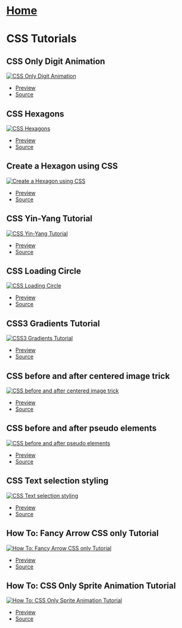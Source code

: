 # [Home](https://stephino.github.io)

# CSS Tutorials

## CSS Only Digit Animation

[![CSS Only Digit Animation](https://img.youtube.com/vi/iJ5fzD0tZrI/0.jpg)](https://youtu.be/iJ5fzD0tZrI)

   * [Preview](https://stephino.github.io/tutorials/iJ5fzD0tZrI/)
   * [Source](https://github.com/Stephino/stephino.github.io/tree/master/tutorials/iJ5fzD0tZrI)

## CSS Hexagons

[![CSS Hexagons](https://img.youtube.com/vi/1xklDcifvDg/0.jpg)](https://youtu.be/1xklDcifvDg)

   * [Preview](https://stephino.github.io/tutorials/1xklDcifvDg/)
   * [Source](https://github.com/Stephino/stephino.github.io/tree/master/tutorials/1xklDcifvDg)

## Create a Hexagon using CSS

[![Create a Hexagon using CSS](https://img.youtube.com/vi/jPIskLkEvU4/0.jpg)](https://youtu.be/jPIskLkEvU4)

   * [Preview](https://stephino.github.io/tutorials/jPIskLkEvU4/)
   * [Source](https://github.com/Stephino/stephino.github.io/tree/master/tutorials/jPIskLkEvU4)

## CSS Yin-Yang Tutorial

[![CSS Yin-Yang Tutorial](https://img.youtube.com/vi/oR7K0x_FvfY/0.jpg)](https://youtu.be/oR7K0x_FvfY)

   * [Preview](https://stephino.github.io/tutorials/oR7K0x_FvfY/)
   * [Source](https://github.com/Stephino/stephino.github.io/tree/master/tutorials/oR7K0x_FvfY)

## CSS Loading Circle

[![CSS Loading Circle](https://img.youtube.com/vi/WQwMRRGrIAo/0.jpg)](https://youtu.be/WQwMRRGrIAo)

   * [Preview](https://stephino.github.io/tutorials/WQwMRRGrIAo/)
   * [Source](https://github.com/Stephino/stephino.github.io/tree/master/tutorials/WQwMRRGrIAo)

## CSS3 Gradients Tutorial

[![CSS3 Gradients Tutorial](https://img.youtube.com/vi/Q5Gwl401aYs/0.jpg)](https://youtu.be/Q5Gwl401aYs)

   * [Preview](https://stephino.github.io/tutorials/Q5Gwl401aYs/)
   * [Source](https://github.com/Stephino/stephino.github.io/tree/master/tutorials/Q5Gwl401aYs)

## CSS before and after centered image trick

[![CSS before and after centered image trick](https://img.youtube.com/vi/NzImTBqYPpI/0.jpg)](https://youtu.be/NzImTBqYPpI)

   * [Preview](https://stephino.github.io/tutorials/NzImTBqYPpI/)
   * [Source](https://github.com/Stephino/stephino.github.io/tree/master/tutorials/NzImTBqYPpI)

## CSS before and after pseudo elements

[![CSS before and after pseudo elements](https://img.youtube.com/vi/_D8_WNhnz_U/0.jpg)](https://youtu.be/_D8_WNhnz_U)

   * [Preview](https://stephino.github.io/tutorials/D8_WNhnz_U/)
   * [Source](https://github.com/Stephino/stephino.github.io/tree/master/tutorials/D8_WNhnz_U)

## CSS Text selection styling

[![CSS Text selection styling](https://img.youtube.com/vi/fJDxrKqEaW8/0.jpg)](https://youtu.be/fJDxrKqEaW8)

   * [Preview](https://stephino.github.io/tutorials/fJDxrKqEaW8/)
   * [Source](https://github.com/Stephino/stephino.github.io/tree/master/tutorials/fJDxrKqEaW8)

## How To: Fancy Arrow CSS only Tutorial

[![How To: Fancy Arrow CSS only Tutorial](https://img.youtube.com/vi/831ffK69388/0.jpg)](https://youtu.be/831ffK69388)

   * [Preview](https://stephino.github.io/tutorials/831ffK69388/)
   * [Source](https://github.com/Stephino/stephino.github.io/tree/master/tutorials/831ffK69388)

## How To: CSS Only Sprite Animation Tutorial

[![How To: CSS Only Sprite Animation Tutorial](https://img.youtube.com/vi/wrnQiOY6khQ/0.jpg)](https://youtu.be/wrnQiOY6khQ)

   * [Preview](https://stephino.github.io/tutorials/wrnQiOY6khQ/)
   * [Source](https://github.com/Stephino/stephino.github.io/tree/master/tutorials/wrnQiOY6khQ)